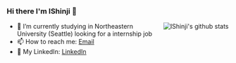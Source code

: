 ### Hi there I'm IShinji 👋

<img align="right" src="https://github-readme-stats.vercel.app/api?username=IShinji&show_icons=true&icon_color=0366d6&bg_color=ffffff&hide_title=true&hide=contribs&include_all_commits=true" alt="IShinji's github stats"/>

- 🔭 I’m currently studying in Northeastern University (Seattle) looking for a internship job
- 📫 How to reach me: [Email](mailto:icanghai@foxmail.com)
- 🔗 My LinkedIn: [LinkedIn](linkedin.com/in/wiselyzou)
<!-- 
- 👯 I’m looking to collaborate on ...
- 🤔 I’m looking for help with ...
- 💬 Ask me about ...
- 😄 Pronouns: ...
- ⚡ Fun fact: ...
-->
